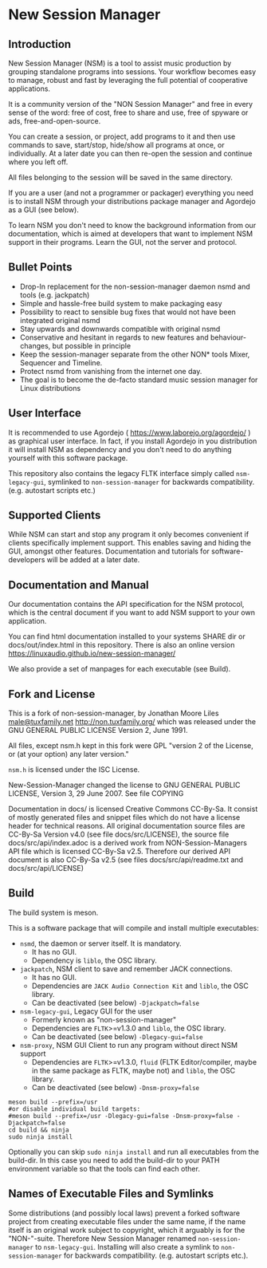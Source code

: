 # New Session Manager

## Introduction

New Session Manager (NSM) is a tool to assist music production by grouping standalone programs into sessions.
Your workflow becomes easy to manage, robust and fast by leveraging the full potential of cooperative applications.

It is a community version of the "NON Session Manager" and free in every sense of the word:
free of cost, free to share and use, free of spyware or ads, free-and-open-source.

You can create a session, or project, add programs to it and then use commands to save, start/stop,
hide/show all programs at once, or individually. At a later date you can then re-open the session
and continue where you left off.

All files belonging to the session will be saved in the same directory.

If you are a user (and not a programmer or packager) everything you need is to install NSM
through your distributions package manager and Agordejo as a GUI (see below).

To learn NSM you don't need to know the background information from our documentation, which
is aimed at developers that want to implement NSM support in their programs. Learn the GUI,
not the server and protocol.


## Bullet Points
* Drop-In replacement for the non-session-manager daemon nsmd and tools (e.g. jackpatch)
* Simple and hassle-free build system to make packaging easy
* Possibility to react to sensible bug fixes that would not have been integrated original nsmd
* Stay upwards and downwards compatible with original nsmd
* Conservative and hesitant in regards to new features and behaviour-changes, but possible in principle
* Keep the session-manager separate from the other NON* tools Mixer, Sequencer and Timeline.
* Protect nsmd from vanishing from the internet one day.
* The goal is to become the de-facto standard music session manager for Linux distributions

## User Interface
It is recommended to use Agordejo ( https://www.laborejo.org/agordejo/ ) as graphical
user interface. In fact, if you install Agordejo in you distribution it will install NSM as
dependency and you don't need to do anything yourself with this software package.

This repository also contains the legacy FLTK interface simply called `nsm-legacy-gui`,
symlinked to `non-session-manager` for backwards compatibility. (e.g. autostart scripts etc.)

## Supported Clients

While NSM can start and stop any program it only becomes convenient if clients specifically
implement support. This enables saving and hiding the GUI, amongst other features.
Documentation and tutorials for software-developers will be added at a later date.

## Documentation and Manual

Our documentation contains the API specification for the NSM protocol, which is the central document
if you want to add NSM support to your own application.

You can find html documentation installed to your systems SHARE dir or docs/out/index.html in this
repository.
There is also an online version https://linuxaudio.github.io/new-session-manager/

We also provide a set of manpages for each executable (see Build).


## Fork and License
This is a fork of non-session-manager, by Jonathan Moore Liles <male@tuxfamily.net> http://non.tuxfamily.org/
which was released under the GNU GENERAL PUBLIC LICENSE  Version 2, June 1991.

All files, except nsm.h kept in this fork were GPL "version 2 of the License, or (at your
option) any later version."

`nsm.h` is licensed under the ISC License.

New-Session-Manager changed the license to GNU GENERAL PUBLIC LICENSE, Version 3, 29 June 2007.
See file COPYING

Documentation in docs/ is licensed Creative Commons CC-By-Sa.
It consist of mostly generated files and snippet files which do not have a license header for
technical reasons.
All original documentation source files are CC-By-Sa Version v4.0 (see file docs/src/LICENSE),
the source file docs/src/api/index.adoc is a derived work from NON-Session-Managers API file which
is licensed CC-By-Sa v2.5. Therefore our derived API document is also CC-By-Sa v2.5
(see files docs/src/api/readme.txt and docs/src/api/LICENSE)


## Build
The build system is meson.

This is a software package that will compile and install multiple executables:
* `nsmd`, the daemon or server itself. It is mandatory.
  * It has no GUI.
  * Dependency is `liblo`, the OSC library.
* `jackpatch`, NSM client to save and remember JACK connections.
  * It has no GUI.
  * Dependencies are `JACK Audio Connection Kit` and `liblo`, the OSC library.
  * Can be deactivated (see below) `-Djackpatch=false`
* `nsm-legacy-gui`, Legacy GUI for the user
  * Formerly known as "non-session-manager"
  * Dependencies are `FLTK`>=v1.3.0 and `liblo`, the OSC library.
  * Can be deactivated (see below) `-Dlegacy-gui=false`
* `nsm-proxy`, NSM GUI Client to run any program without direct NSM support
  * Dependencies are `FLTK`>=v1.3.0, `fluid` (FLTK Editor/compiler, maybe in the same package as FLTK, maybe not) and `liblo`, the OSC library.
  * Can be deactivated (see below) `-Dnsm-proxy=false`


```
meson build --prefix=/usr
#or disable individual build targets:
#meson build --prefix=/usr -Dlegacy-gui=false -Dnsm-proxy=false -Djackpatch=false
cd build && ninja
sudo ninja install
```

Optionally you can skip `sudo ninja install` and run all executables from the build-dir.
In this case you need to add the build-dir to your PATH environment variable so that the tools
can find each other.

## Names of Executable Files and Symlinks

Some distributions (and possibly local laws) prevent a forked software project from creating
executable files under the same name, if the name itself is an original work subject to copyright,
which it arguably is for the "NON-"-suite. Therefore New Session Manager renamed
`non-session-manager` to `nsm-legacy-gui`. Installing will also create a symlink to
`non-session-manager` for backwards compatibility. (e.g. autostart scripts etc.).
